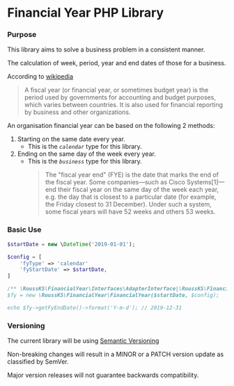# Financial Year PHP Library

### Purpose

This library aims to solve a business problem in a consistent manner.

The calculation of week, period, year and end dates of those for a business.

According to [wikipedia](https://en.wikipedia.org/wiki/Fiscal_year)

>A fiscal year (or financial year, or sometimes budget year) is the period used by governments for accounting and budget purposes, which varies between countries. It is also used for financial reporting by business and other organizations.

An organisation financial year can be based on the following 2 methods:
1. Starting on the same date every year.
   - This is the *`calendar`* type for this library.
2. Ending on the same day of the week every year.
   - This is the *`business`* type for this library.
     >The "fiscal year end" (FYE) is the date that marks the end of the fiscal year. Some companies—such as Cisco Systems[1]—end their fiscal year on the same day of the week each year, e.g. the day that is closest to a particular date (for example, the Friday closest to 31 December). Under such a system, some fiscal years will have 52 weeks and others 53 weeks.
     

### Basic Use
```php
$startDate = new \DateTime('2019-01-01');

$config = [
    'fyType' => 'calendar'
    'fyStartDate' => $startDate,
]

/** \RoussKS\FinancialYear\Interfaces\AdapterInterface|\RoussKS\FinancialYear\Adapters\DateTimeAdapter $fy
$fy = new \RoussKS\FinancialYear\FinancialYear($startDate, $config);

echo $fy->getFyEndDate()->format('Y-m-d'); // 2019-12-31 
```

### Versioning
The current library will be using [Semantic Versioning](https://semver.org/)

Non-breaking changes will result in a MINOR or a PATCH version update as classified by SemVer.

Major version releases will not guarantee backwards compatibility.